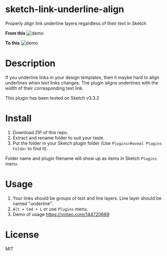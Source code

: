 # sketch-link-underline-align
Properly align link underline layers regardless of their text in Sketch

**From this**
![demo][demo1-image]

**To this**
![demo][demo2-image]

# Description

If you underline links in your design templates, then it maybe hard to align underlines when text links changes.
The plugin aligns underlines with the width of their corresponding text link.

This plugin has been tested on Sketch v3.3.2


# Install

1. Download ZIP of this repo.
2. Extract and rename folder to suit your taste.
3. Put the folder in your Sketch plugin folder (Use `Plugins>Reveal Plugins Folder` to find it).

Folder name and plugin filename will show up as items in Sketch `Plugins` menu.


# Usage

1. Your links should be groups of text and line layers. Line layer should be named "underline".
2. `Alt + Cmd + L` or use `Plugins` menu.
3. Demo of usage https://vimeo.com/144720669



# License

MIT

[demo1-image]: http://i.imgur.com/ojF2SEK.png
[demo2-image]: http://i.imgur.com/YZuD3JJ.png
